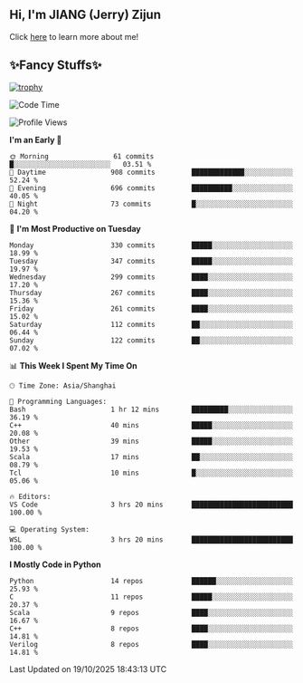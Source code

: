 ## Hi, I'm JIANG (Jerry) Zijun

Click [here](https://jzjerry.github.io/about/) to learn more about me!

## ✨Fancy Stuffs✨
[![trophy](https://github-profile-trophy.vercel.app/?username=jzjerry&theme=onedark)](https://github.com/ryo-ma/github-profile-trophy)
<!--START_SECTION:waka-->
![Code Time](http://img.shields.io/badge/Code%20Time-1%2C551%20hrs%2030%20mins-blue)

![Profile Views](http://img.shields.io/badge/Profile%20Views-1-blue)

**I'm an Early 🐤** 

```text
🌞 Morning                61 commits          █░░░░░░░░░░░░░░░░░░░░░░░░   03.51 % 
🌆 Daytime                908 commits         █████████████░░░░░░░░░░░░   52.24 % 
🌃 Evening                696 commits         ██████████░░░░░░░░░░░░░░░   40.05 % 
🌙 Night                  73 commits          █░░░░░░░░░░░░░░░░░░░░░░░░   04.20 % 
```
📅 **I'm Most Productive on Tuesday** 

```text
Monday                   330 commits         █████░░░░░░░░░░░░░░░░░░░░   18.99 % 
Tuesday                  347 commits         █████░░░░░░░░░░░░░░░░░░░░   19.97 % 
Wednesday                299 commits         ████░░░░░░░░░░░░░░░░░░░░░   17.20 % 
Thursday                 267 commits         ████░░░░░░░░░░░░░░░░░░░░░   15.36 % 
Friday                   261 commits         ████░░░░░░░░░░░░░░░░░░░░░   15.02 % 
Saturday                 112 commits         ██░░░░░░░░░░░░░░░░░░░░░░░   06.44 % 
Sunday                   122 commits         ██░░░░░░░░░░░░░░░░░░░░░░░   07.02 % 
```


📊 **This Week I Spent My Time On** 

```text
🕑︎ Time Zone: Asia/Shanghai

💬 Programming Languages: 
Bash                     1 hr 12 mins        █████████░░░░░░░░░░░░░░░░   36.19 % 
C++                      40 mins             █████░░░░░░░░░░░░░░░░░░░░   20.08 % 
Other                    39 mins             █████░░░░░░░░░░░░░░░░░░░░   19.53 % 
Scala                    17 mins             ██░░░░░░░░░░░░░░░░░░░░░░░   08.79 % 
Tcl                      10 mins             █░░░░░░░░░░░░░░░░░░░░░░░░   05.06 % 

🔥 Editors: 
VS Code                  3 hrs 20 mins       █████████████████████████   100.00 % 

💻 Operating System: 
WSL                      3 hrs 20 mins       █████████████████████████   100.00 % 
```

**I Mostly Code in Python** 

```text
Python                   14 repos            ██████░░░░░░░░░░░░░░░░░░░   25.93 % 
C                        11 repos            █████░░░░░░░░░░░░░░░░░░░░   20.37 % 
Scala                    9 repos             ████░░░░░░░░░░░░░░░░░░░░░   16.67 % 
C++                      8 repos             ████░░░░░░░░░░░░░░░░░░░░░   14.81 % 
Verilog                  8 repos             ████░░░░░░░░░░░░░░░░░░░░░   14.81 % 
```




 Last Updated on 19/10/2025 18:43:13 UTC
<!--END_SECTION:waka-->
